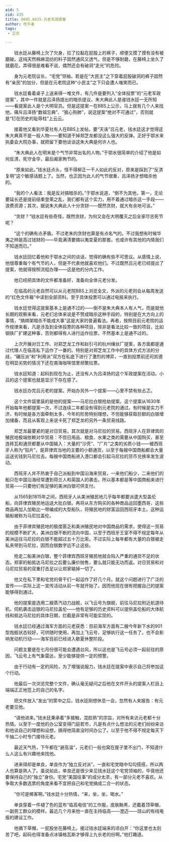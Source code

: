 ```yaml
---
aid: 5
zid: 435
title: 0005.0435-元老军政提案
author: 吹牛者
tags: 
 - 正文

---
```




　　钱水廷从藤椅上欠了欠身，拉了拉黏在屁股上的裤子，顺便又摸了摸有没有被磨破。这纯天然棉麻混纺的料子固然通风又透气，但是不够耐磨，在藤椅上坐久了就磨花，弄得很是难看不说，偶然还会有破洞“走光”的危险。

　　身为元老院议长，“宅党”领袖，若是在“大民主”之下穿着屁股破洞的裤子固然有“亲民”的加分，但是在元老院这种“小民主”之下只会遭人嗤笑而已。

　　钱水廷看着桌子上送来得一堆文件，有几件是要列入“全体投票”的“元老军政提案”，其中一件就是吕泽扬提出的暗杀提议。朱大典此人是谁钱水廷一无所知——看提案此人是个大明官员。但是这提案一在BBS上公示，马上就有几个人来找他，痛斥吕泽扬“数祖忘典”、“狼心狗肺”，说这提案“绝对不可通过”，否则就是“钉在历史的耻辱柱”上云云。

　　接着他又看到华夏社有人在BBS上发帖，要“天诛”吕元老，钱水廷这才觉得这朱大典真不是一般人物——要知道干掉郑芝龙都没这么强大的反弹。正好于鄂水来执委会大院办事，就把留下要他谈谈这朱大典是何许人也。

　　“朱大典此人在明末是个气节非常出名的人物。”于鄂水很简单的介绍了他是如何反清，死守金华，最后阖家殉节的。

　　“原来如此。”钱水廷点头，怪不得柳正一干人如此的反对，原来是踩到了“反清复明”这个敏感话题上了。当然，也正因为此人的气节很重，吕泽扬才想暗杀他的。

　　“我的个人看法：我是反对搞暗杀的。”于鄂水说道，“倒不为其他，第一，无论要延长还是提前结束登莱之乱，我们都有这个实力，用不着通过暗杀这一手段——浪费资源；其次，据说朱大典此人十分贪财——既然贪财，就大有余地可谈。”

　　“贪财？”钱水廷有些奇怪，既然贪财，为何又会在大明覆灭之后全家尽忠死节呢？

　　“这个的确有点矛盾。不过老朱的贪财也算是有点名气的。不过我想有时候华夷之辨是高过钱财的——毕竟满清要搞以夷变夏的那套。也或许有其他的内情我们不知道而已。”

　　钱水廷回忆着他和于鄂水之间的谈话，觉得的确有些不可思议。从感情上说，他很尊重每个有气节的人，但是不代表他就喜欢他们。不过既然吕元老已经提出了提案，他就得按照流程办理——这是他的分内工作。

　　他已经把具体的文件都准备好，准备向全体元老分发。

　　在临高的元老自然可以从元老院BBS上浏览全文，外派的元老则会从每周发送的“红色文件箱”中读到全部资料。至于具体投票可以通过电报来执行。

　　钱水廷觉得这提案基本上是通不过的——倒不是朱大典本人有人气，而是就他长期的观察来看，元老们总体来说是不赞成暗杀这种手段的，特别是在大方向上的事情，“搞绑架暗杀不能成大事”这是大家的普遍看法。再者，按照目前元老院的运作规律来看，凡是涉及到全体投票的各种项目，除非是看法比较一致的项目，比如钢铁厂扩建这种事，否则都得有人进行运作拉票，不然基本上是通不过的。

　　上次开展对日工作、对郑芝龙工作和赵引弓的杭州缫丝厂提案，各方面都是通过代理人在临高私下运作了一番的。特别是对郑芝龙工作中的具体方式方法的分歧，“碾压派”和“利用派”双方在私底下进行了激烈的博弈，一直到投票前还司凯德在明显劣势的情况下还在南海咖啡馆里频繁拉票。

　　钱水廷知道：起码到现在为止，还没有人为吕泽扬的这个军政提案在活动。小吕的这个提案也就是显示下存在感了。

　　钱水廷办完吕元老的提案。开始办另外一个提案——心里不禁有些忐忑。

　　这个文件袋里装的是他的提案——马尼拉白银抢劫提案。这个提案从1630年开始每年他都提案一次，不过连续二年都没有得到元老院的通过。有时候是实力不济，有时候是各方面牵制太多，今年的形势特别理想，不但能够获取巨额的白银增加储备，而且从客观上来说卡死了郑芝龙的另外一条贸易线路。

　　郑芝龙最要紧的是对日贸易，其次就是对马尼拉的贸易。西班牙人在菲律宾的殖民地极端依赖对华贸易：不但日用品、粮食、水果之类的需要从中国购买，甚至连砖瓦和通货都要从中国输入：大量的“沙壳”、“广片”之类的劣质小钱——被西班牙人称为“铅片”，是菲律宾当地的主要的小额通货，以至于每艘中国商船都会大量运送劣钱到马尼拉去。每艘中国商船进入港口都会引起马尼拉的货币兑换率发生波动。

　　西班牙人并不热衷于自己派船到中国沿海来贸易，一来他们船少，二来他们的船只在中国沿海经常遭到荷兰人和英国人的袭击。所以基本都是等中国商船来进行贸易——只要他们有足够的美洲白银可供支付。

　　从1565到1815年之间，西班牙人从美洲殖民地几乎每年都要派遣大型盖伦船，向菲律宾殖民地运送大批白银。再将从东方购买的各种商品运回墨西哥，这些商品再加入加勒比一带编成的大型船队，将殖民地的财富运回西班牙本土。这种运输船被称为马尼拉盖伦。

　　由于菲律宾殖民地的极度匮乏和美洲殖民地对中国商品的需求，使得这一贸易的规模不断扩大，美洲白银不断的流向中国，以至于西班牙王室不得不规定每年从美洲运往马尼拉的白银不能超过五十万比索。不过实际上每年都有大量的白银被走私夹带到马尼拉，因而白银数字远不止这些。

　　抢走二船美洲白银，整个菲律宾西班牙殖民地就会陷入严重的通货不足的状态。郑家的船抵达马尼拉之后要么廉价抛售，要么就只能无功而返。对日贸易和对马尼拉贸易的双重打击足以让郑家输掉一切了。

　　他又在私下里和宅党的骨干们一起运作了好几个月。就这个问题进行了广泛的宣传——实际上这一宣传活动从前一年就开始了。因而他现在很有把握自己的提案能够得到通过。

　　他的提案是选用二艘蒸汽动力战舰，以飞云号为旗舰，前往马尼拉附近航道待机，伺机袭击运银的马尼拉盖伦——他有足够的历史资料可以提供盖伦船的大体航线和抵达马尼拉的具体日期，拦截是非常有可能实现的。

　　钱水廷已经通过海军方面的元老获悉：目前海军方面有二艘今年新下水的901型炮舰状态较好，可供随时使用，再加上飞云号，足够执行这一任务了。也不会影响发动机行动——海军目前已经进入歇夏休整阶段。

　　问题主要是在七月份很可能会遭遇台风，所以这也是飞云号必须一起前往的原因，飞云号上有气象雷达，至少能够提供一定的预警。

　　由于行动有一定的风险，为了增强说服力，钱水廷在提案中表示自己将参加这个行动。

　　他最后一次浏览完整个文件，确认毫无疑问之后他在文件开头的提案人栏目上端端正正地签上的自己的名字。

　　把文件放入“发出”的筐中之后，钱水廷刚想休息一会，忽然有人来报告：有元老要见他。

　　“请他进来。”钱水廷秉承着“多接触，混脸熟”的宗旨，对所有来访元老都十分热情。以至于一度他的办公室变得门庭若市，凡是有点什么想法的元老们纷纷来访和他谈自己的理想和设想，搞得他简直没时间办公了。以至于他不得不规定每天下午抽二小时专门接待元老。

　　最近天气热，下午都在“避高温”，元老们一般也窝在屋子里不出门，不知道什么人这么有兴趣地来找他。

　　进来得却是单良，单良作为“独立反对派”，一直和宅党暗中勾勾搭搭，所以两人也算是熟人了。虽说如此，单良还是很少来见钱水廷这个宅党领袖的，毕竟他还要保持自己的“独立”身份。宅党“美国往事”的成分太浓，有一部分元老不喜欢。从争取大多数选票的角度来看不宜把自己和宅党搞成二合一的状态。

　　“你可是稀客啊。”钱水廷十分热情，“来，坐，坐，喝水。”

　　单良穿着一件褪了色的蓝布“临高电信”的工作服，皮肤黝黑，还戴着顶草帽，一副劳工群众的模样。最近几个月来他一直在主持临高——澄迈——琼山的有线电报的建设工作。

　　他摘下草帽，一屁股坐在藤椅上。接过钱水廷端来的凉白开：“你这里也太刻苦了吧，起码也得准备点冰镇格瓦斯才够得上九长老的份啊。”他打趣道。



